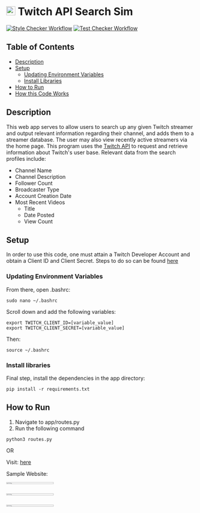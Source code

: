 # <img src="https://upload.wikimedia.org/wikipedia/commons/d/d3/Twitch_Glitch_Logo_Purple.svg" alt="Twitch Icon" width="24"> Twitch API Search Sim
[![Style Checker Workflow](https://github.com/pablo-cs/twitch-api-run/actions/workflows/style.yaml/badge.svg)](https://github.com/pablo-cs/twitch-api-run/actions/workflows/style.yaml)
[![Test Checker Workflow](https://github.com/pablo-cs/twitch-api-run/actions/workflows/tests.yaml/badge.svg)](https://github.com/pablo-cs/twitch-api-run/actions/workflows/tests.yaml)

## Table of Contents
- [Description](#description)
- [Setup](#setup)
  - [Updating Environment Variables](#updating-environment-variables)
  - [Install Libraries](#install-libraries)
- [How to Run](#how-to-run)
- [How this Code Works](#how-this-code-works)

## Description

This web app serves to allow users to search up any given Twitch streamer and
output relevant information regarding their channel, and adds them to a
streamer database. The user may also view recently active streamers via the home page.
This program uses the [Twitch API](https://dev.twitch.tv/docs/api/) to request and retrieve information about Twitch's
user base.
Relevant data from the search profiles include:
* Channel Name
* Channel Description
* Follower Count
* Broadcaster Type
* Account Creation Date
* Most Recent Videos
  * Title
  * Date Posted
  * View Count


## Setup

In order to use this code, one must attain a Twitch Developer Account and obtain a Client ID and Client Secret.
Steps to do so can be found [here](https://dev.twitch.tv/docs/api/get-started/)

### Updating Environment Variables
From there, open .bashrc:


```
sudo nano ~/.bashrc
```

Scroll down and add the following variables:

```
export TWITCH_CLIENT_ID=[variable_value]
export TWITCH_CLIENT_SECRET=[variable_value]
```

Then:

```
source ~/.bashrc
```

### Install libraries
Final step, install the dependencies in the app directory:
```
pip install -r requirements.txt

```

## How to Run

1. Navigate to app/routes.py
2. Run the following command

```
python3 routes.py
```
OR

Visit: [here](http://pcrisostomosuarez.pythonanywhere.com/)

Sample Website:
<div style="display: grid; grid-template-row: repeat(3, 1fr); grid-gap: 10px;">
  <img src="https://github.com/pablo-cs/twitch-api-run/assets/78839198/d67bca39-5812-4576-9e69-0d380e9fa788" style="display: block; max-width: 100%; height: auto;" width="50%" height="50%">
  <img src="https://github.com/pablo-cs/twitch-api-run/assets/78839198/e475eebf-e44f-4817-a4ef-88adc9323dd7" style="display: block; max-width: 100%; height: auto;" width="50%" height="50%">
  <img src="https://github.com/pablo-cs/twitch-api-run/assets/78839198/0c655874-b06b-4704-809e-cd5c73a3e70f" style="display: block; max-width: 100%; height: auto;" width="50%" height="50%">
 </div>
